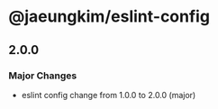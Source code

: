 # @jaeungkim/eslint-config

## 2.0.0

### Major Changes

- eslint config change from 1.0.0 to 2.0.0 (major)
